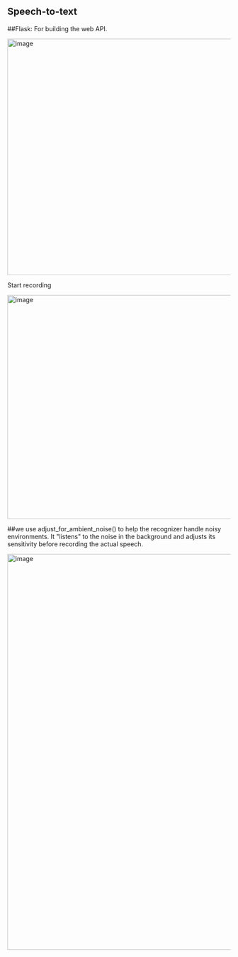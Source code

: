 ## Speech-to-text

##Flask: For building the web API.

<img width="533" alt="image" src="https://github.com/user-attachments/assets/17ed85f1-8a5f-4547-84da-aa2de29107e1">


Start recording

<img width="505" alt="image" src="https://github.com/user-attachments/assets/84310cf2-511c-46cc-a9ec-a0429805773b">

 
##we use adjust_for_ambient_noise() to help the recognizer handle noisy environments. It "listens" to the noise in the background and adjusts its sensitivity before recording the actual speech.

<img width="893" alt="image" src="https://github.com/user-attachments/assets/393c3c80-bb3b-45d2-965e-2f7dd072ca61">

